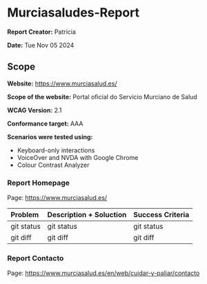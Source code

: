 # Murciasaludes-Report

**Report Creator:** Patricia

**Date:** Tue Nov 05 2024

## Scope

**Website:** https://www.murciasalud.es/

**Scope of the website:** Portal oficial do Servicio Murciano de Salud

**WCAG Version:** 2.1

**Conformance target:** AAA

**Scenarios were tested using:**
- Keyboard-only interactions
- VoiceOver and NVDA with Google Chrome
- Colour Contrast Analyzer


### Report Homepage
Page: https://www.murciasalud.es/

| Problem | Description + Soluction | Success Criteria |
| :---         | :---           | :---          |
| git status   | git status     | git status    |
| git diff     | git diff       | git diff      |


### Report Contacto
Page: https://www.murciasalud.es/en/web/cuidar-y-paliar/contacto

